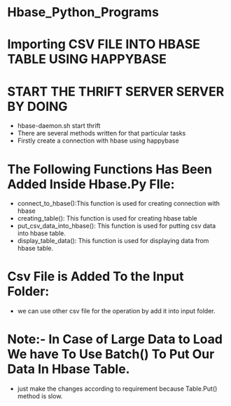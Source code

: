 # Hbase_Python_Programs

# Importing CSV FILE INTO HBASE TABLE USING HAPPYBASE 

# START THE THRIFT SERVER SERVER BY DOING
* hbase-daemon.sh start thrift
* There are several methods written for that particular tasks
* Firstly create a connection with hbase using happybase

# The Following Functions Has Been Added Inside Hbase.Py FIle:
* connect_to_hbase():This function is used for creating connection with hbase
* creating_table(): This function is used for creating hbase table
* put_csv_data_into_hbase():  This function is used for putting csv data into hbase table.
* display_table_data(): This function is used for displaying data from hbase table.

# Csv File is Added To the Input Folder:
* we can use other csv file for the operation by add it into input folder.

# Note:- In Case of Large Data to Load We have To Use Batch() To Put Our Data In Hbase Table.
* just make the changes according to requirement because Table.Put() method is slow.
